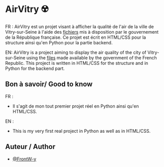 
# AirVitry ☢️


FR : AirVitry est un projet visant à afficher la qualité de l'air de la ville de Vitry-sur-Seine à l'aide des [fichiers](https://files.data.gouv.fr/lcsqa/concentrations-de-polluants-atmospheriques-reglementes/temps-reel/) mis à disposition par le gouvernement de la République française. Ce projet est écrit en HTML/CSS pour la structure ainsi qu'en Python pour la partie backend.

EN: AirVitry is a project aiming to display the air quality of the city of Vitry-sur-Seine using the [files](https://files.data.gouv.fr/lcsqa/concentrations-de-polluants-atmospheriques-reglementes/temps-reel/) made available by the government of the French Republic. This project is written in HTML/CSS for the structure and in Python for the backend part.
## Bon à savoir/ Good to know

FR : 

- Il s'agit de mon tout premier projet réel en Python ainsi qu'en HTML/CSS.

EN :

- This is my very first real project in Python as well as in HTML/CSS.
 

## Auteur / Author

- [@FrontW-y](https://github.com/FrontW-y)



